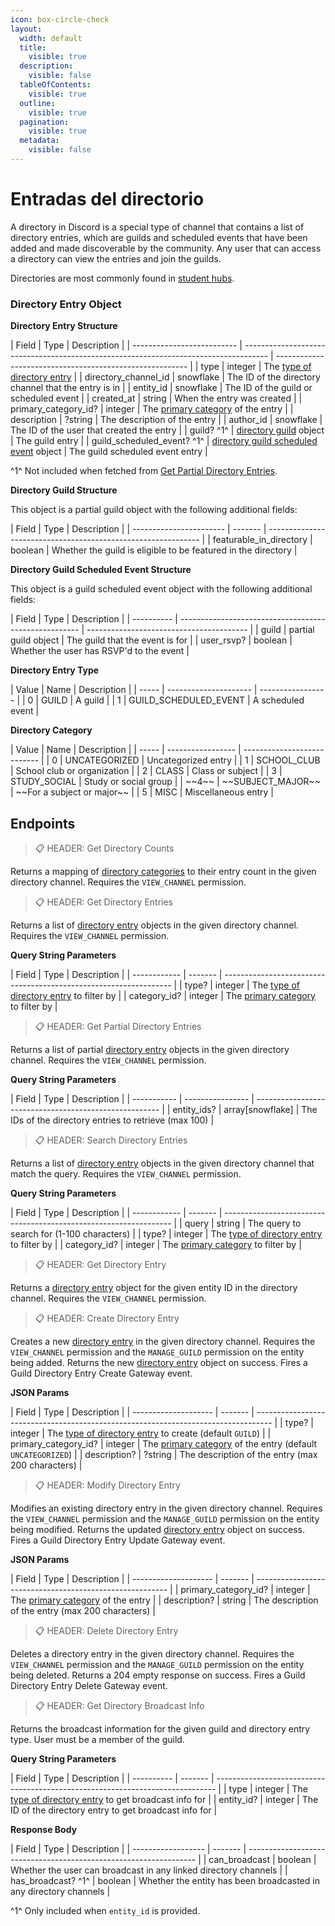 ```yaml
---
icon: box-circle-check
layout:
  width: default
  title:
    visible: true
  description:
    visible: false
  tableOfContents:
    visible: true
  outline:
    visible: true
  pagination:
    visible: true
  metadata:
    visible: false
---
```


# Entradas del directorio

A directory in Discord is a special type of channel that contains a list of directory entries, which are guilds and scheduled events that have been added and made discoverable by the community. Any user that can access a directory can view the entries and join the guilds.

Directories are most commonly found in [student hubs](https://support.discord.com/hc/en-us/articles/4406046651927).

### Directory Entry Object

**Directory Entry Structure**

\| Field | Type | Description | | -------------------------- | ------------------------------------------------------------------------------------ | -------------------------------------------------------- | | type | integer | The [type of directory entry](entradas-del-directorio.md#directory-entry-type) | | directory\_channel\_id | snowflake | The ID of the directory channel that the entry is in | | entity\_id | snowflake | The ID of the guild or scheduled event | | created\_at | string | When the entry was created | | primary\_category\_id? | integer | The [primary category](entradas-del-directorio.md#directory-category) of the entry | | description | ?string | The description of the entry | | author\_id | snowflake | The ID of the user that created the entry | | guild? ^1^ | [directory guild](entradas-del-directorio.md#directory-guild-structure) object | The guild entry | | guild\_scheduled\_event? ^1^ | [directory guild scheduled event](entradas-del-directorio.md#directory-guild-scheduled-event-structure) object | The guild scheduled event entry |

^1^ Not included when fetched from [Get Partial Directory Entries](entradas-del-directorio.md#get-partial-directory-entries).

**Directory Guild Structure**

This object is a partial guild object with the following additional fields:

\| Field | Type | Description | | ----------------------- | ------- | ------------------------------------------------------------- | | featurable\_in\_directory | boolean | Whether the guild is eligible to be featured in the directory |

**Directory Guild Scheduled Event Structure**

This object is a guild scheduled event object with the following additional fields:

\| Field | Type | Description | | ---------- | ----------------------------------------------------- | ---------------------------------------- | | guild | partial guild object | The guild that the event is for | | user\_rsvp? | boolean | Whether the user has RSVP'd to the event |

**Directory Entry Type**

\| Value | Name | Description | | ----- | --------------------- | ----------------- | | 0 | GUILD | A guild | | 1 | GUILD\_SCHEDULED\_EVENT | A scheduled event |

**Directory Category**

\| Value | Name | Description | | ----- | ----------------- | --------------------------- | | 0 | UNCATEGORIZED | Uncategorized entry | | 1 | SCHOOL\_CLUB | School club or organization | | 2 | CLASS | Class or subject | | 3 | STUDY\_SOCIAL | Study or social group | | \~\~4\~\~ | \~\~SUBJECT\_MAJOR\~\~ | \~\~For a subject or major\~\~ | | 5 | MISC | Miscellaneous entry |

## Endpoints

> 📋 HEADER: Get Directory Counts

Returns a mapping of [directory categories](entradas-del-directorio.md#directory-category) to their entry count in the given directory channel. Requires the `VIEW_CHANNEL` permission.

> 📋 HEADER: Get Directory Entries

Returns a list of [directory entry](entradas-del-directorio.md#directory-entry-object) objects in the given directory channel. Requires the `VIEW_CHANNEL` permission.

**Query String Parameters**

\| Field | Type | Description | | ------------ | ------- | ----------------------------------------------------------------- | | type? | integer | The [type of directory entry](entradas-del-directorio.md#directory-entry-type) to filter by | | category\_id? | integer | The [primary category](entradas-del-directorio.md#directory-category) to filter by |

> 📋 HEADER: Get Partial Directory Entries

Returns a list of partial [directory entry](entradas-del-directorio.md#directory-entry-object) objects in the given directory channel. Requires the `VIEW_CHANNEL` permission.

**Query String Parameters**

\| Field | Type | Description | | ----------- | ---------------- | ------------------------------------------------------ | | entity\_ids? | array\[snowflake] | The IDs of the directory entries to retrieve (max 100) |

> 📋 HEADER: Search Directory Entries

Returns a list of [directory entry](entradas-del-directorio.md#directory-entry-object) objects in the given directory channel that match the query. Requires the `VIEW_CHANNEL` permission.

**Query String Parameters**

\| Field | Type | Description | | ------------ | ------- | ----------------------------------------------------------------- | | query | string | The query to search for (1-100 characters) | | type? | integer | The [type of directory entry](entradas-del-directorio.md#directory-entry-type) to filter by | | category\_id? | integer | The [primary category](entradas-del-directorio.md#directory-category) to filter by |

> 📋 HEADER: Get Directory Entry

Returns a [directory entry](entradas-del-directorio.md#directory-entry-object) object for the given entity ID in the directory channel. Requires the `VIEW_CHANNEL` permission.

> 📋 HEADER: Create Directory Entry

Creates a new [directory entry](entradas-del-directorio.md#directory-entry-object) in the given directory channel. Requires the `VIEW_CHANNEL` permission and the `MANAGE_GUILD` permission on the entity being added. Returns the new [directory entry](entradas-del-directorio.md#directory-entry-object) object on success. Fires a Guild Directory Entry Create Gateway event.

**JSON Params**

\| Field | Type | Description | | -------------------- | ------- | ---------------------------------------------------------------------------------- | | type? | integer | The [type of directory entry](entradas-del-directorio.md#directory-entry-type) to create (default `GUILD`) | | primary\_category\_id? | integer | The [primary category](entradas-del-directorio.md#directory-category) of the entry (default `UNCATEGORIZED`) | | description? | ?string | The description of the entry (max 200 characters) |

> 📋 HEADER: Modify Directory Entry

Modifies an existing directory entry in the given directory channel. Requires the `VIEW_CHANNEL` permission and the `MANAGE_GUILD` permission on the entity being modified. Returns the updated [directory entry](entradas-del-directorio.md#directory-entry-object) object on success. Fires a Guild Directory Entry Update Gateway event.

**JSON Params**

\| Field | Type | Description | | -------------------- | ------- | -------------------------------------------------------- | | primary\_category\_id? | integer | The [primary category](entradas-del-directorio.md#directory-category) of the entry | | description? | string | The description of the entry (max 200 characters) |

> 📋 HEADER: Delete Directory Entry

Deletes a directory entry in the given directory channel. Requires the `VIEW_CHANNEL` permission and the `MANAGE_GUILD` permission on the entity being deleted. Returns a 204 empty response on success. Fires a Guild Directory Entry Delete Gateway event.

> 📋 HEADER: Get Directory Broadcast Info

Returns the broadcast information for the given guild and directory entry type. User must be a member of the guild.

**Query String Parameters**

\| Field | Type | Description | | ---------- | ------- | ------------------------------------------------------------------------------ | | type | integer | The [type of directory entry](entradas-del-directorio.md#directory-entry-type) to get broadcast info for | | entity\_id? | integer | The ID of the directory entry to get broadcast info for |

**Response Body**

\| Field | Type | Description | | ------------------ | ------- | ----------------------------------------------------------------- | | can\_broadcast | boolean | Whether the user can broadcast in any linked directory channels | | has\_broadcast? ^1^ | boolean | Whether the entity has been broadcasted in any directory channels |

^1^ Only included when `entity_id` is provided.

